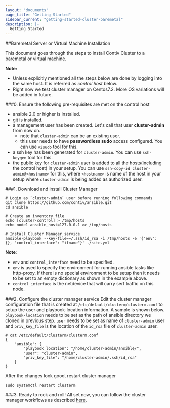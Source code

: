 ```yaml
---
layout: "documents"
page_title: "Getting Started"
sidebar_current: "getting-started-cluster-baremetal"
description: |-
  Getting Started
---
```


##Baremetal Server or Virtual Machine Installation

This document goes through the steps to install Contiv Cluster to a baremetal
or virtual machine.

**Note:**
- Unless explicitly mentioned all the steps below are done by logging into the same host. It is referred as *control host* below.
- Right now we test cluster manager on Centos7.2. More OS variations will be added in future.

###0. Ensure the following pre-requisites are met on the control host
- ansible 2.0 or higher is installed.
- git is installed.
- a management user has been created. Let's call that user **cluster-admin** from now on.
  - note that `cluster-admin` can be an existing user.
  - this user needs to have **passwordless sudo** access configured. You can use `visudo` tool for this.
- a ssh key has been generated for `cluster-admin`. You can use `ssh-keygen` tool for this.
- the public key for `cluster-admin` user is added to all the hosts(including the control host) in your setup. You can use `ssh-copy-id cluster-admin@<hostname>` for this, where `<hostname>` is name of the host in your setup where `cluster-admin` is being added as authorized user.

###1. Download and install Cluster Manager
```
# Login as `cluster-admin` user before running following commands
git clone https://github.com/contiv/ansible.git
cd ansible

# Create an inventory file
echo [cluster-control] > /tmp/hosts
echo node1 ansible_host=127.0.0.1 >> /tmp/hosts

# Install Cluster Manager service
ansible-playbook --key-file=~/.ssh/id_rsa -i /tmp/hosts -e '{"env": {}, "control_interface": "ifname"}' ./site.yml
```

**Note**:
- `env` and `control_interface` need to be specified.
- `env` is used to specify the environment for running ansible tasks like http-proxy. If there is no special environment to be setup then it needs to be set to an empty dictionary as shown in the example above.
- `control_interface` is the netdevice that will carry serf traffic on this node.

###2. Configure the cluster manager service
Edit the cluster manager configuration file that is created at `/etc/default/clusterm/clusterm.conf` to setup the user and playbook-location information. A sample is shown below. `playbook-location` needs to be set as the path of ansible directory we cloned in previous step. `user` needs to be set as name of `cluster-admin` user and `priv_key_file` is the location of the `id_rsa` file of `cluster-admin` user.
```
# cat /etc/default/clusterm/clusterm.conf
{
    "ansible": {
        "playbook_location": "/home/cluster-admin/ansible/",
        "user": "cluster-admin",
        "priv_key_file": "/home/cluster-admin/.ssh/id_rsa"
    }
}
```
After the changes look good, restart cluster manager
```
sudo systemctl restart clusterm
```

###3. Ready to rock and roll!
All set now, you can follow the cluster manager workflows as described [here](./README.md#provision-additional-nodes-for-discovery).
